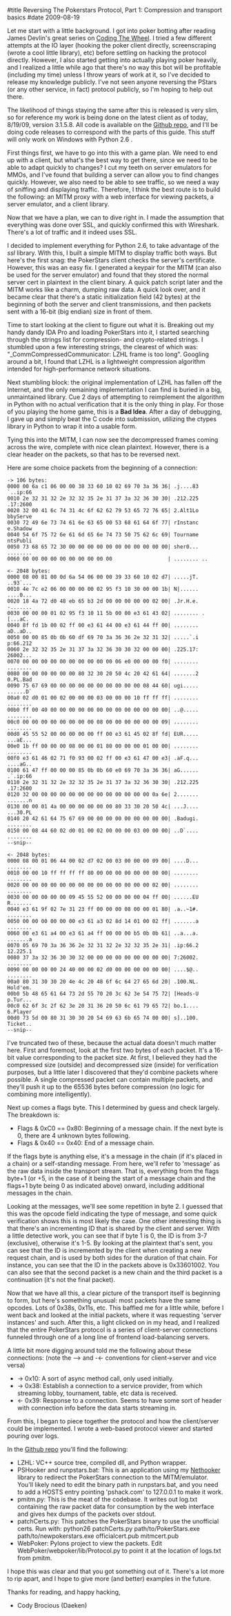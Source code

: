 #title Reversing The Pokerstars Protocol, Part 1: Compression and transport 	basics
#date 2009-08-19

Let me start with a little background. I got into poker botting after reading James Devlin's great series on [Coding The Wheel](http://www.codingthewheel.com/). I tried a few different attempts at the IO layer (hooking the poker client directly, screenscraping (wrote a cool little library), etc) before settling on hacking the protocol directly. However, I also started getting into actually playing poker heavily, and I realized a little while ago that there's no way this bot will be profitable (including my time) unless I throw years of work at it, so I've decided to release my knowledge publicly. I've not seen anyone reversing the PStars (or any other service, in fact) protocol publicly, so I'm hoping to help out there.

The likelihood of things staying the same after this is released is very slim, so for reference my work is being done on the latest client as of today, 8/19/09, version 3.1.5.8. All code is available on the [Github repo](http://github.com/daeken/PSReverse/tree/master), and I'll be doing code releases to correspond with the parts of this guide. This stuff will only work on Windows with Python 2.6 . 

First things first, we have to go into this with a game plan. We need to end up with a client, but what's the best way to get there, since we need to be able to adapt quickly to changes? I cut my teeth on server emulators for MMOs, and I've found that building a server can allow you to find changes quickly. However, we also need to be able to see traffic, so we need a way of sniffing and displaying traffic. Therefore, I think the best route is to build the following: an MITM proxy with a web interface for viewing packets, a server emulator, and a client library. 

Now that we have a plan, we can to dive right in. I made the assumption that everything was done over SSL, and quickly confirmed this with Wireshark. There's a lot of traffic and it indeed uses SSL. 

I decided to implement everything for Python 2.6, to take advantage of the *ssl* library. With this, I built a simple MITM to display traffic both ways. But here's the first snag: the PokerStars client checks the server's certificate. However, this was an easy fix. I generated a keypair for the MITM (can also be used for the server emulator) and found that they stored the normal server cert in plaintext in the client binary. A quick patch script later and the MITM works like a charm, dumping raw data. A quick look over, and it became clear that there's a static initialization field (42 bytes) at the beginning of both the server and client transmissions, and then packets sent with a 16-bit (big endian) size in front of them. 

Time to start looking at the client to figure out what it is. Breaking out my handy dandy IDA Pro and loading PokerStars into it, I started searching through the strings list for compression- and crypto-related strings. I stumbled upon a few interesting strings, the clearest of which was: "_CommCompressedCommunicator: LZHL frame is too long". Googling around a bit, I found that LZHL is a lightweight compression algorithm intended for high-performance network situations. 

Next stumbling block: the original implementation of LZHL has fallen off the Internet, and the only remaining implementation I can find is buried in a big, unmaintained library. Cue 2 days of attempting to reimplement the algorithm in Python with no actual verification that it is the only thing in play. For those of you playing the home game, this is a **Bad Idea**. After a day of debugging, I gave up and simply beat the C code into submission, utilizing the ctypes library in Python to wrap it into a usable form. 

Tying this into the MITM, I can now see the decompressed frames coming across the wire, complete with nice clean plaintext. However, there is a clear header on the packets, so that has to be reversed next. 

Here are some choice packets from the beginning of a connection:

    -> 106 bytes:
    0000 00 6a c1 06 00 00 38 33 60 10 02 69 70 3a 36 36| .j....83 `..ip:66
    0010 2e 32 31 32 2e 32 32 35 2e 31 37 3a 32 36 30 30| .212.225 .17:2600
    0020 32 00 41 6c 74 31 4c 6f 62 62 79 53 65 72 76 65| 2.Alt1Lo bbyServe
    0030 72 49 6e 73 74 61 6e 63 65 00 53 68 61 64 6f 77| rInstanc e.Shadow
    0040 54 6f 75 72 6e 61 6d 65 6e 74 73 50 75 62 6c 69| Tourname ntsPubli
    0050 73 68 65 72 30 00 00 00 00 00 00 00 00 00 00 00| sher0... ........
    0060 00 00 00 00 00 00 00 00 00 00                  | ........ ..

    <- 2048 bytes:
    0000 08 00 81 00 0d 6a 54 06 00 00 39 33 60 10 02 d7| .....jT. ..93`...
    0010 4e 7c e2 06 00 00 00 00 02 95 f3 10 30 00 00 1b| N|...... ....0... 
    0020 18 4a 72 d0 48 eb 65 b3 2d 00 00 00 00 00 02 00| .Jr.H.e. -....... 
    0030 00 00 00 01 02 95 f3 10 11 5b 00 00 e3 61 43 02| ........ .[...aC. 
    0040 8f fd 1b 00 02 ff 00 e3 61 44 00 e3 61 44 ff 00| ........ aD..aD.. 
    0050 00 00 85 0b 0b 60 df 69 70 3a 36 36 2e 32 31 32| .....`.i p:66.212 
    0060 2e 32 32 35 2e 31 37 3a 32 36 30 30 32 00 00 00| .225.17: 26002... 
    0070 00 00 00 00 00 00 00 00 00 00 06 e0 00 00 00 f0| ........ ........ 
    0080 00 00 00 00 00 00 80 32 30 20 50 4c 20 42 61 64| .......2 0.PL.Bad 
    0090 75 67 69 00 00 00 00 00 00 00 00 00 00 08 44 60| ugi..... ......D` 
    00a0 02 d0 01 00 02 00 00 00 03 00 00 00 10 ff ff ff| ........ ........ 
    00b0 ff 00 40 00 00 00 00 00 00 00 00 00 00 00 00 00| ..@..... ........ 
    00c0 00 00 00 00 00 00 00 00 08 00 00 00 00 00 00 09| ........ ........ 
    00d0 45 55 52 00 00 00 00 00 ff 00 e3 61 45 02 8f fd| EUR..... ...aE... 
    00e0 1b ff 00 00 00 08 00 00 01 80 00 00 00 01 00 00| ........ ........ 
    00f0 e3 61 46 02 71 f0 93 00 02 ff 00 e3 61 47 00 e3| .aF.q... ....aG.. 
    0100 61 47 ff 00 00 00 85 0b 0b 60 e0 69 70 3a 36 36| aG...... .`.ip:66 
    0110 2e 32 31 32 2e 32 32 35 2e 31 37 3a 32 36 30 30| .212.225 .17:2600 
    0120 32 00 00 00 00 00 00 00 00 00 00 00 00 00 0a 6e| 2....... .......n 
    0130 00 00 01 4a 00 00 00 00 00 00 80 33 30 20 50 4c| ...J.... ...30.PL 
    0140 20 42 61 64 75 67 69 00 00 00 00 00 00 00 00 00| .Badugi. ........ 
    0150 00 08 44 60 02 d0 01 00 02 00 00 00 03 00 00 00| ..D`.... ........ 
    --snip--

    <- 2048 bytes: 
    0000 08 00 01 06 44 00 02 d7 02 00 03 00 00 00 09 00| ....D... ........ 
    0010 00 00 10 ff ff ff ff 80 00 00 00 00 00 00 00 00| ........ ........ 
    0020 00 00 00 00 00 00 00 00 00 00 00 00 00 00 02 00| ........ ........ 
    0030 00 00 00 00 00 09 45 55 52 00 00 00 00 04 ff 00| ......EU R....... 
    0040 e3 61 9f 02 7e 31 23 ff 00 00 00 08 00 00 01 80| .a..~1#. ........ 
    0050 00 00 00 00 00 00 e3 61 a3 02 8d 14 01 00 02 ff| .......a ........ 
    0060 00 e3 61 a4 00 e3 61 a4 ff 00 00 00 b5 0b 0b 61| ..a...a. .......a 
    0070 05 69 70 3a 36 36 2e 32 31 32 2e 32 32 35 2e 31| .ip:66.2 12.225.1 
    0080 37 3a 32 36 30 30 32 00 00 00 00 00 00 00 00 00| 7:26002. ........ 
    0090 00 00 00 00 24 40 00 00 02 d0 00 00 00 00 00 00| ....$@.. ........ 
    00a0 80 31 30 30 20 4e 4c 20 48 6f 6c 64 27 65 6d 20| .100.NL. Hold'em. 
    00b0 5b 48 65 61 64 73 2d 55 70 20 3c 62 3e 54 75 72| [Heads-U p.Tur...
    00c0 62 6f 3c 2f 62 3e 20 31 36 20 50 6c 61 79 65 72| bo.1.... 6.Player 
    00d0 73 5d 00 80 31 30 30 20 54 69 63 6b 65 74 00 00| s]..100. Ticket..
    --snip--

I've truncated two of these, because the actual data doesn't much 
matter here. First and foremost, look at the first two bytes of each 
packet. It's a 16-bit value corresponding to the packet size. At 
first, I believed they had the compressed size (outside) and 
decompressed size (inside) for verification purposes, but a little 
later I discovered that they'd combine packets where possible. A 
single compressed packet can contain multiple packets, and they'll 
push it up to the 65536 bytes before compression (no logic for 
combining more intelligently).

Next up comes a flags byte. This I determined by guess and check 
largely. The breakdown is:

- Flags & 0xC0 == 0x80: Beginning of a message chain. If the next byte is 0, there are 4 unknown bytes following.
- Flags & 0x40 == 0x40: End of a message chain.

If the flags byte is anything else, it's a message in the chain (if 
it's placed in a chain) or a self-standing message. From here, we'll 
refer to 'message' as the raw data inside the transport stream. That 
is, everything from the flags byte+1 (or +5, in the case of it being 
the start of a message chain and the flags+1 byte being 0 as indicated 
above) onward, including additional messages in the chain.

Looking at the messages, we'll see some repetition in byte 2. I 
guessed that this was the opcode field indicating the type of message, 
and some quick verification shows this is most likely the case. One 
other interesting thing is that there's an incrementing ID that is 
shared by the client and server. With a little detective work, you 
can see that if byte 1 is 0, the ID is from 3-7 (exclusive), otherwise 
it's 1-5. By looking at the plaintext that's sent, you can see that 
the ID is incremented by the client when creating a new request chain, 
and is used by both sides for the duration of that chain. For 
instance, you can see that the ID in the packets above is 0x33601002. 
You can also see that the second packet is a new chain and the third 
packet is a continuation (it's not the final packet).

Now that we have all this, a clear picture of the transport itself is 
beginning to form, but here's something unusual: most packets have the 
same opcodes. Lots of 0x38s, 0x11s, etc. This baffled me for a 
little while, before I went back and looked at the initial packets, 
where it was requesting 'server instances' and such. After this, a 
light clicked on in my head, and I realized that the entire PokerStars 
protocol is a series of client-server connections funneled through one 
of a long line of frontend load-balancing servers.

A little bit more digging around told me the following about these 
connections: (note the --> and -<- conventions for 
client->server and vice versa)

- -> 0x10: A sort of async method call, only used initially.
- -> 0x38: Establish a connection to a service provider, from which streaming lobby, tournament, table, etc data is received.
- <- 0x39: Response to a connection. Seems to have some sort of header with connection info before the data starts streaming in.

From this, I began to piece together the protocol and how the 
client/server could be implemented. I wrote a web-based protocol 
viewer and started pouring over logs.

In the [Github repo](http://github.com/daeken/PSReverse/tree/master) you'll find the following:

- LZHL: VC++ source tree, compiled dll, and Python wrapper.
- PSHooker and runpstars.bat: This is an application using my [Nethooker](http://www.assembla.com/wiki/show/nethooker) library to redirect the PokerStars connection to the MITM/emulator. You'll likely need to edit the binary path in runpstars.bat, and you need to add a HOSTS entry pointing 'pshack.com' to 127.0.0.1 to make it work.
- pmitm.py: This is the meat of the codebase. It writes out log.txt containing the raw packet data for consumption by the web interface and gives hex dumps of the packets over stdout.
- patchCerts.py: This patches the PokerStars binary to use the unofficial certs. Run with: python26 patchCerts.py path/to/PokerStars.exe path/to/newpokerstars.exe officialcert.pub mitmcert.pub
- WebPoker: Pylons project to view the packets. Edit WebPoker/webpoker/lib/Protocol.py to point it at the location of logs.txt from pmitm.

I hope this was clear and that you got something out of it. There's a 
lot more to rip apart, and I hope to give more (and better) examples 
in the future.

Thanks for reading, and happy hacking,  
- Cody Brocious (Daeken)

